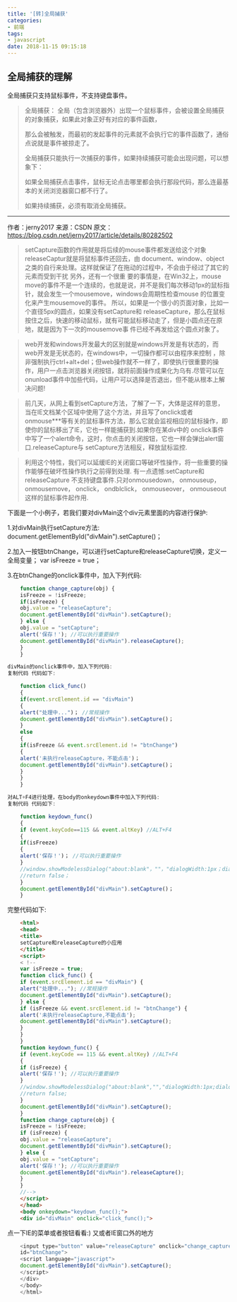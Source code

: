```yaml
---
title: '[转]全局捕获'
categories:
- 前端
tags:
- javascript
date: 2018-11-15 09:15:18
---
```


## 全局捕获的理解

全局捕获只支持鼠标事件，不支持键盘事件。

> 全局捕获： 全局（包含浏览器外）出现一个鼠标事件，会被设置全局捕获的对象捕获，如果此对象正好有对应的事件函数，
> 
> 那么会被触发，而最初的发起事件的元素就不会执行它的事件函数了，通俗点说就是事件被掠走了。
> 
> 全局捕获只能执行一次捕获的事件，如果持续捕获可能会出现问题，可以想象下：
> 
> 如果全局捕获点击事件，鼠标无论点击哪里都会执行那段代码，那么连最基本的关闭浏览器窗口都不行了。
> 
> 如果持续捕获，必须有取消全局捕获。


--------------------- 
作者：jerny2017 
来源：CSDN 
原文：https://blog.csdn.net/jerny2017/article/details/80282502 


>setCapture函数的作用就是将后续的mouse事件都发送给这个对象releaseCaptur就是将鼠标事件还回去，由 document、window、object之类的自行来处理。这样就保证了在拖动的过程中，不会由于经过了其它的元素而受到干扰
另外，还有一个很重 要的事情是，在Win32上，mouse move的事件不是一个连续的，也就是说，并不是我们每次移动1px的鼠标指针，就会发生一个mousemove，windows会周期性检查mouse 的位置变化来产生mousemove的事件。 
所以，如果是一个很小的页面对象，比如一个直径5px的圆点，如果没有setCapture和 releaseCapture，那么在鼠标按住之后，快速的移动鼠标，就有可能鼠标移动走了，但是小圆点还在原地，就是因为下一次的mousemove事 件已经不再发给这个圆点对象了。 


>web开发和windows开发最大的区别就是windows开发是有状态的，而web开发是无状态的，在windows中，一切操作都可以由程序来控制 ，除非强制执行ctrl+alt+del；但web操作就不一样了，即使执行很重要的操作，用户一点击浏览器关闭按钮，就将前面操作成果化为乌有.尽管可以在onunload事件中加些代码，让用户可以选择是否退出，但不能从根本上解决问题! 

>前几天，从网上看到setCapture方法，了解了一下，大体是这样的意思，当在IE文档某个区域中使用了这个方法，并且写了onclick或者 onmouse***等有关的鼠标事件方法，那么它就会监视相应的鼠标操作，即使你的鼠标移出了IE，它也一样能捕获到.如果你在某div中的 onclick事件中写了一个alert命令，这时，你点击的关闭按钮，它也一样会弹出alert窗口.releaseCapture与 setCapture方法相反，释放鼠标监控. 

>利用这个特性，我们可以延缓IE的关闭窗口等破坏性操作，将一些重要的操作能够在破坏性操作执行之前得到处理. 
有一点遗憾:setCapture和releaseCapture 不支持键盘事件.只对onmousedown， onmouseup， onmousemove， onclick， ondblclick， onmouseover， onmouseout这样的鼠标事件起作用. 

下面是一个小例子，若我们要对divMain这个div元素里面的内容进行保护: 

1.对divMain执行setCapture方法: 
document.getElementById("divMain").setCapture()； 

2.加入一按钮btnChange，可以进行setCapture和releaseCapture切换，定义一全局变量； 
var isFreeze = true； 

3.在btnChange的onclick事件中，加入下列代码: 
 
```javascript
    function change_capture(obj) { 
    isFreeze = !isFreeze; 
    if(isFreeze) { 
    obj.value = "releaseCapture"; 
    document.getElementById("divMain").setCapture(); 
    } else { 
    obj.value = "setCapture"; 
    alert('保存！'); //可以执行重要操作 
    document.getElementById("divMain").releaseCapture(); 
    } 
    } 

divMain的onclick事件中，加入下列代码: 
复制代码 代码如下:

    function click_func() 
    { 
    if(event.srcElement.id == "divMain") 
    { 
    alert("处理中...")； //常规操作 
    document.getElementById("divMain").setCapture()； 
    } 
    else 
    { 
    if(isFreeze && event.srcElement.id != "btnChange") 
    { 
    alert('未执行releaseCapture，不能点击')； 
    document.getElementById("divMain").setCapture()； 
    } 
    } 
    } 

对ALT+F4进行处理，在body的onkeydown事件中加入下列代码: 
复制代码 代码如下:

    function keydown_func() 
    { 
    if (event.keyCode==115 && event.altKey) //ALT+F4 
    { 
    if(isFreeze) 
    { 
    alert('保存！')； //可以执行重要操作 
    } 
    //window.showModelessDialog("about:blank"，""，"dialogWidth:1px；dialogheight:1px")； 
    //return false； 
    } 
    document.getElementById("divMain").setCapture()； 
    } 
```
完整代码如下: 

```html
    <html> 
    <head> 
    <title> 
    setCapture和releaseCapture的小应用 
    </title> 
    <script> 
    < !-- 
    var isFreeze = true; 
    function click_func() { 
    if (event.srcElement.id == "divMain") { 
    alert("处理中..."); //常规操作 
    document.getElementById("divMain").setCapture(); 
    } else { 
    if (isFreeze && event.srcElement.id != "btnChange") { 
    alert('未执行releaseCapture,不能点击'); 
    document.getElementById("divMain").setCapture(); 
    } 
    } 
    } 
    function keydown_func() { 
    if (event.keyCode == 115 && event.altKey) //ALT+F4 
    { 
    if (isFreeze) { 
    alert('保存！'); //可以执行重要操作 
    } 
    //window.showModelessDialog("about:blank","","dialogWidth:1px;dialogheight:1px"); 
    //return false; 
    } 
    document.getElementById("divMain").setCapture(); 
    } 
    function change_capture(obj) { 
    isFreeze = !isFreeze; 
    if (isFreeze) { 
    obj.value = "releaseCapture"; 
    document.getElementById("divMain").setCapture(); 
    } else { 
    obj.value = "setCapture"; 
    alert('保存！'); //可以执行重要操作 
    document.getElementById("divMain").releaseCapture(); 
    } 
    } 
    //--> 
    </script> 
    </head> 
    <body onkeydown="keydown_func();"> 
    <div id="divMain" onclick="click_func();"> 
```
点一下IE的菜单或者按钮看看:) 又或者IE窗口外的地方 
```javascript
    <input type="button" value="releaseCapture" onclick="change_capture(this);" 
    id="btnChange"> 
    <script language="javascript"> 
    document.getElementById("divMain").setCapture(); 
    </script> 
    </div> 
    </body> 
    </html> 
```

